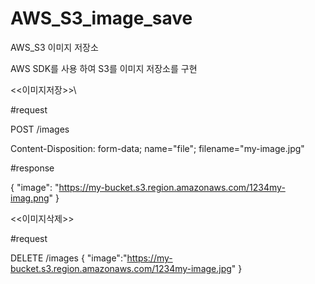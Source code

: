 # AWS_S3_image_save
AWS_S3 이미지 저장소 

AWS SDK를 사용 하여 S3를 이미지 저장소를 구현

<<이미지저장>>\
  

#request

POST /images

Content-Disposition: form-data; name="file"; filename="my-image.jpg"

#response

{
  "image": "https://my-bucket.s3.region.amazonaws.com/1234my-imag.png"
}


<<이미지삭제>>

#request

DELETE /images
{
 "image":"https://my-bucket.s3.region.amazonaws.com/1234my-image.jpg"
}
